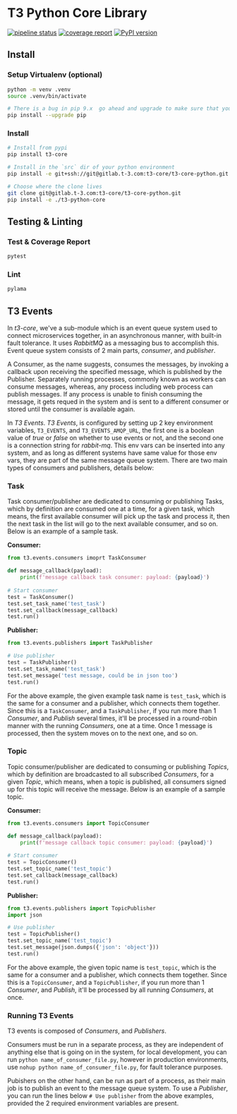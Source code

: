 # T3 Python Core Library

[![pipeline status](https://gitlab.t-3.com/t3-core/t3-core-python/badges/master/pipeline.svg)](https://gitlab.t-3.com/sunoco/t3-python-core/commits/master)
[![coverage report](https://gitlab.t-3.com/t3-core/t3-core-python/badges/master/coverage.svg)](https://gitlab.t-3.com/sunoco/t3-python-core/commits/master)
[![PyPI version](https://badge.fury.io/py/t3-core.svg)](https://badge.fury.io/py/t3-core)

## Install

### Setup Virtualenv (optional)
```sh
python -m venv .venv
source .venv/bin/activate

# There is a bug in pip 9.x  go ahead and upgrade to make sure that you're pip 10.x
pip install --upgrade pip
```

### Install
```sh
# Install from pypi
pip install t3-core

# Install in the `src` dir of your python environment
pip install -e git+ssh://git@gitlab.t-3.com:t3-core/t3-core-python.git

# Choose where the clone lives
git clone git@gitlab.t-3.com:t3-core/t3-core-python.git
pip install -e ./t3-python-core
```

## Testing & Linting
### Test & Coverage Report
```sh
pytest
```

### Lint
```sh
pylama
```

## T3 Events
In *t3-core*, we've a sub-module which is an event queue system used to connect microservices together, in an asynchronous manner, with built-in fault tolerance. It uses *RabbitMQ* as a messaging bus to accomplish this. Event queue system consists of 2 main parts, *consumer*, and *publisher*. 

A Consumer, as the name suggests, consumes the messages, by invoking a callback upon receiving the specified message, which is published by the Publisher. Separately running processes, commonly known as workers can consume messages, whereas, any process including web process can publish messages. If any process is unable to finish consuming the message, it gets requed in the system and is sent to a different consumer or stored until the consumer is available again. 

In *T3 Events*. *T3 Events*, is configured by setting up 2 key environment variables, `T3_EVENTS`, and `T3_EVENTS_AMQP_URL`, the first one is a boolean value of *true* or *false* on whether to use events or not, and the second one is a connection string for *rabbit-mq*. This env vars can be inserted into any system, and as long as different systems have same value for those env vars, they are part of the same message queue system. There are two main types of consumers and publishers, details below:

### Task
Task consumer/publisher are dedicated to consuming or publishing Tasks, which by definition are consumed one at a time, for a given task, which means, the first available consumer will pick up the task and process it, then the next task in the list will go to the next available consumer, and so on. Below is an example of a sample task.

**Consumer:**

```python
from t3.events.consumers imoprt TaskConsumer

def message_callback(payload):
	print(f'message callback task consumer: payload: {payload}')
	
# Start consumer
test = TaskConsumer()
test.set_task_name('test_task')
test.set_callback(message_callback)
test.run()
```

**Publisher:**

```python
from t3.events.publishers import TaskPublisher

# Use publisher
test = TaskPublisher()
test.set_task_name('test_task')
test.set_message('test message, could be in json too')
test.run()
```

For the above example, the given example task name is `test_task`, which is the same for a consumer and a publisher, which connects them together. Since this is a `TaskConsumer`, and a `TaskPublisher`, if you run more than 1 *Consumer*, and *Publish* several times, it'll be processed in a round-robin manner with the running *Consumers*, one at a time. Once 1 message is processed, then the system moves on to the next one, and so on.


### Topic
Topic consumer/publisher are dedicated to consuming or publishing *Topics*, which by definition are broadcasted to all subscribed *Consumers*, for a given *Topic*, which means, when a topic is published, all consumers signed up for this topic will receive the message. Below is an example of a sample topic.

**Consumer:**

```python
from t3.events.consumers import TopicConsumer

def message_callback(payload):
	print(f'message callback topic consumer: payload: {payload}')
	
# Start consumer
test = TopicConsumer()
test.set_topic_name('test_topic')
test.set_callback(message_callback)
test.run()
```

**Publisher:**

```python
from t3.events.publishers import TopicPublisher
import json

# Use publisher
test = TopicPublisher()
test.set_topic_name('test_topic')
test.set_message(json.dumps({'json': 'object'}))
test.run()
```

For the above example, the given topic name is `test_topic`, which is the same for a consumer and a publisher, which connects them together. Since this is a `TopicConsumer`, and a `TopicPublisher`, if you run more than 1 *Consumer*, and *Publish*, it'll be processed by all running *Consumers*, at once.

### Running T3 Events
T3 events is composed of *Consumers*, and *Publishers*. 

Consumers must be run in a separate process, as they are independent of anything else that is going on in the system, for local development, you can run `python name_of_consumer_file.py`, however in production environments, use `nohup python name_of_consumer_file.py`, for fault tolerance purposes.

Pubishers on the other hand, can be run as part of a process, as their main job is to publish an event to the message queue system. To use a *Publisher*, you can run the lines below `# Use publisher` from the above examples, provided the 2 required environment variables are present.
